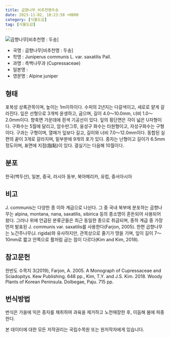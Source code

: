 ```yaml
---
title: 곱향나무_비추천명두송
date: 2023-11-02, 18:23:58 +0800
category: [식물도감]
tag: [식물도감]
---
```




![곱향나무[비추천명 : 두송]](http://www.nature.go.kr/fileUpload/plants/basic/Cupressaceae/Juniperus/15071/1_th2.JPG)
- 국명 : 곱향나무[비추천명 : 두송]
- 학명 : Juniperus communis L. var. saxatilis Pall.
- 과명 : 측백나무과 (Cupressaceae)
- 일본명 : 
- 영문명 : Alpine juniper


## 형태
포복성 상록관목이며, 높이는 1m이하이다. 수피의 2년지는 다갈색이고, 세로로 얕게 갈라진다. 잎은 선형으로 3개씩 윤생하고, 굽으며, 길이 4.0～10.0mm, 너비 1.0～2.0mm이다. 향축면 가운데에 흰색 기공선이 있다. 잎의 횡단면은 각이 넓은 U자형이다. 구화수는 5월에 달리고, 암수딴그루, 웅성구 화수는 타원형이고, 자성구화수는 구형이다. 구과는 구형이며, 열매가 잎보다 길고, 길이와 너비 7.0～12.0mm이다. 동합된 실편의 끝이 3개로 갈라지며, 밑부분에 9개의 포가 있다. 종자는 난형이고 길이가 6.5mm 정도이며, 표면에 지점(脂點)이 있다. 결실기는 다음해 10월이다.
## 분포
한국(백두산), 일본, 중국, 러시아 동부, 북아메리카, 유럽, 중서아시아
## 비고
J. communis는 다양한 종 이하 계급으로 나뉜다. 그 중 국내 북부에 분포하는 곱향나무는 alpina, montana, nana, saxatilis, sibirica 등의 종소명이 혼돈되어 사용되어 왔다. 그러나 위에 언급된 분류군들은 최근 동일한 종으로 취급되며, 종하 계급 중 가장 먼저 발표된 J. communis var. saxatilis를 사용한다(Farjon, 2005). 한편 곱향나무는 노간주나무(J. rigida)와 유사하지만, 관목상으로 줄기가 땅을 기며, 잎이 길이 7～10mm로 짧고 안쪽으로 활처럼 굽는 점이 다르다(Kim and Kim, 2018).
## 참고문헌
한반도 수목지 3(2019), Farjon, A. 2005. A Monograph of Cupressaceae and Sciadopitys. Kew Publishing. 648 pp., Kim, T.Y. and J.S. Kim. 2018. Woody Plants of Korean Peninsula. Dolbegae, Paju. 715 pp.
## 번식방법
번식은 가을에 익은 종자를 채취하여 과육을 제거하고 노천매장한 후, 이듬해 봄에 파종한다.






본 데이터에 대한 모든 저작권리는 국립수목원 또는 원저작자에게 있습니다.
